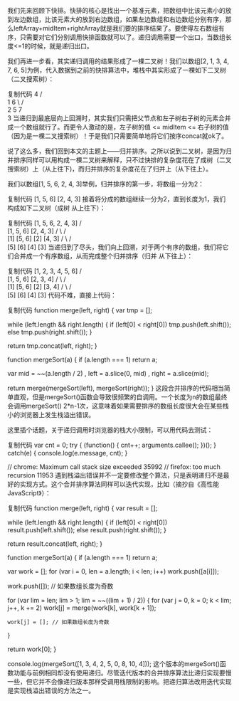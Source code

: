
我们先来回顾下快排。快排的核心是找出一个基准元素，把数组中比该元素小的放到左边数组，比该元素大的放到右边数组，如果左边数组和右边数组分别有序，那么leftArray+midItem+rightArray就是我们要的排序结果了。要使得左右数组有序，只需要对它们分别调用快排函数就可以了。递归调用需要一个出口，当数组长度<=1的时候，就是递归出口。

我们再进一步看，其实递归调用的结果形成了一棵二叉树！我们以数组[2, 1, 3, 4, 7, 6, 5]为例，代入数据到之前的快排算法中，堆栈中其实形成了一棵如下二叉树（二叉搜索树）：

复制代码
  4
 /  \
1    6
 \  / \
  2 5  7
   \
    3
当递归到最底层向上回溯时，其实我们只需把父节点和左子树右子树的元素合并成一个数组就行了。而更令人激动的是，左子树的值 <= midItem <= 右子树的值（因为是一棵二叉搜索树）！于是我们只需要简单地将它们按序concat就ok了。

说了这么多，我们回到本文的主题上——归并排序。之所以说到二叉树，是因为归并排序同样可以用构成一棵二叉树来解释，只不过快排的复杂度花在了成树（二叉搜索树）上（从上往下)，而归并排序的复杂度花在了归并上（从下往上）。

我们以数组[1, 5, 6, 2, 4, 3]举例，归并排序的第一步，将数组一分为2：

复制代码
[1, 5, 6] [2, 4, 3]
接着将分成的数组继续一分为2，直到长度为1，我们构成如下二叉树（成树 从上往下）：

复制代码
       [1, 5, 6, 2, 4, 3]
       /                 \
[1, 5, 6]             [2, 4, 3]
/       \            /         \
[1]    [5, 6]      [2]       [4, 3]
       /    \                /    \
      [5]   [6]             [4]   [3] 
当递归到了尽头，我们向上回溯，对于两个有序的数组，我们将它们合并成一个有序数组，从而完成整个归并排序（归并 从下往上）：

复制代码
       [1, 2, 3, 4, 5, 6]
       /                 \
[1, 5, 6]             [2, 3, 4]
/       \            /         \
[1]    [5, 6]      [2]       [3, 4]
       /    \                /    \
      [5]   [6]             [4]   [3] 
代码不难，直接上代码：

复制代码
function merge(left, right) {
  var tmp = [];

  while (left.length && right.length) {
    if (left[0] < right[0])
      tmp.push(left.shift());
    else
      tmp.push(right.shift());
  }

  return tmp.concat(left, right);
}

function mergeSort(a) {
  if (a.length === 1) 
    return a;

  var mid = ~~(a.length / 2)
    , left = a.slice(0, mid)
    , right = a.slice(mid);

  return merge(mergeSort(left), mergeSort(right));
}
这段合并排序的代码相当简单直观，但是mergeSort()函数会导致很频繁的自调用。一个长度为n的数组最终会调用mergeSort() 2*n-1次，这意味着如果需要排序的数组长度很大会在某些栈小的浏览器上发生栈溢出错误。

这里插个话题，关于递归调用时浏览器的栈大小限制，可以用代码去测试：

复制代码
var cnt = 0;
try {
  (function() {
    cnt++;
    arguments.callee();
  })();
} catch(e) {
  console.log(e.message, cnt);
}


// chrome: Maximum call stack size exceeded 35992
// firefox: too much recursion 11953
遇到栈溢出错误并不一定要修改整个算法，只是表明递归不是最好的实现方式。这个合并排序算法同样可以迭代实现，比如（摘抄自《高性能JavaScript》）：

复制代码
function merge(left, right) {
  var result = [];

  while (left.length && right.length) {
    if (left[0] < right[0])
      result.push(left.shift());
    else
      result.push(right.shift());
  }

  return result.concat(left, right);
}

function mergeSort(a) {
  if (a.length === 1)
    return a;

  var work = [];
  for (var i = 0, len = a.length; i < len; i++)
    work.push([a[i]]);

  work.push([]); // 如果数组长度为奇数

  for (var lim = len; lim > 1; lim = ~~((lim + 1) / 2)) {
    for (var j = 0, k = 0; k < lim; j++, k += 2) 
      work[j] = merge(work[k], work[k + 1]);

    work[j] = []; // 如果数组长度为奇数
  }

  return work[0];
}

console.log(mergeSort([1, 3, 4, 2, 5, 0, 8, 10, 4]));
这个版本的mergeSort()函数功能与前例相同却没有使用递归。尽管迭代版本的合并排序算法比递归实现要慢一些，但它并不会像递归版本那样受调用栈限制的影响。把递归算法改用迭代实现是实现栈溢出错误的方法之一。